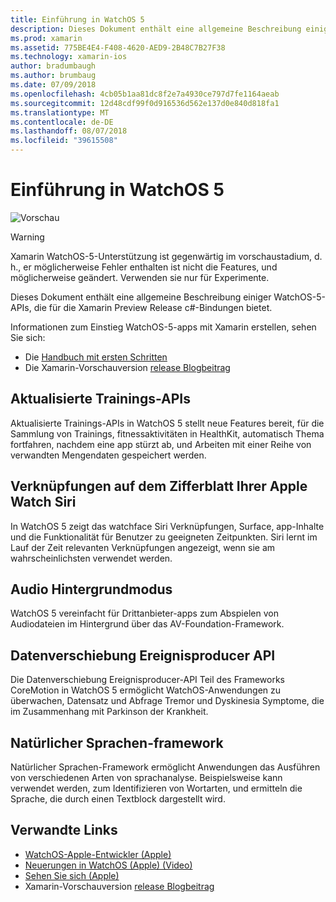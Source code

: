 ```yaml
---
title: Einführung in WatchOS 5
description: Dieses Dokument enthält eine allgemeine Beschreibung einiger WatchOS-5-APIs, die für die Xamarin Preview Release c#-Bindungen bietet.
ms.prod: xamarin
ms.assetid: 775BE4E4-F408-4620-AED9-2B48C7B27F38
ms.technology: xamarin-ios
author: bradumbaugh
ms.author: brumbaug
ms.date: 07/09/2018
ms.openlocfilehash: 4cb05b1aa81dc8f2e7a4930ce797d7fe1164aeab
ms.sourcegitcommit: 12d48cdf99f0d916536d562e137d0e840d818fa1
ms.translationtype: MT
ms.contentlocale: de-DE
ms.lasthandoff: 08/07/2018
ms.locfileid: "39615508"
---
```

# <a name="introduction-to-watchos-5"></a>Einführung in WatchOS 5

 ![Vorschau](~/media/shared/preview.png)

> [!WARNING]
> Xamarin WatchOS-5-Unterstützung ist gegenwärtig im vorschaustadium, d. h., er möglicherweise Fehler enthalten ist nicht die Features, und möglicherweise geändert. Verwenden sie nur für Experimente.

Dieses Dokument enthält eine allgemeine Beschreibung einiger WatchOS-5-APIs, die für die Xamarin Preview Release c#-Bindungen bietet.

Informationen zum Einstieg WatchOS-5-apps mit Xamarin erstellen, sehen Sie sich:

- Die [Handbuch mit ersten Schritten](~/ios/platform/introduction-to-ios12/get-started.md)
- Die Xamarin-Vorschauversion [release Blogbeitrag](https://releases.xamarin.com/preview-release-xcode-10-beta-5/)

## <a name="updated-workout-apis"></a>Aktualisierte Trainings-APIs

Aktualisierte Trainings-APIs in WatchOS 5 stellt neue Features bereit, für die Sammlung von Trainings, fitnessaktivitäten in HealthKit, automatisch Thema fortfahren, nachdem eine app stürzt ab, und Arbeiten mit einer Reihe von verwandten Mengendaten gespeichert werden.

## <a name="shortcuts-on-the-siri-watch-face"></a>Verknüpfungen auf dem Zifferblatt Ihrer Apple Watch Siri

In WatchOS 5 zeigt das watchface Siri Verknüpfungen, Surface, app-Inhalte und die Funktionalität für Benutzer zu geeigneten Zeitpunkten. Siri lernt im Lauf der Zeit relevanten Verknüpfungen angezeigt, wenn sie am wahrscheinlichsten verwendet werden.

## <a name="background-audio-mode"></a>Audio Hintergrundmodus

WatchOS 5 vereinfacht für Drittanbieter-apps zum Abspielen von Audiodateien im Hintergrund über das AV-Foundation-Framework.

## <a name="movement-disorder-api"></a>Datenverschiebung Ereignisproducer API

Die Datenverschiebung Ereignisproducer-API Teil des Frameworks CoreMotion in WatchOS 5 ermöglicht WatchOS-Anwendungen zu überwachen, Datensatz und Abfrage Tremor und Dyskinesia Symptome, die im Zusammenhang mit Parkinson der Krankheit.

## <a name="natural-language-framework"></a>Natürlicher Sprachen-framework

Natürlicher Sprachen-Framework ermöglicht Anwendungen das Ausführen von verschiedenen Arten von sprachanalyse. Beispielsweise kann verwendet werden, zum Identifizieren von Wortarten, und ermitteln die Sprache, die durch einen Textblock dargestellt wird.

## <a name="related-links"></a>Verwandte Links

- [WatchOS-Apple-Entwickler (Apple)](https://developer.apple.com/watchOS/)
- [Neuerungen in WatchOS (Apple) (Video)](https://developer.apple.com/videos/play/wwdc2018/206/)
- [Sehen Sie sich (Apple)](https://www.apple.com/watch/)
- Xamarin-Vorschauversion [release Blogbeitrag](https://releases.xamarin.com/preview-release-xcode-10-beta-5/)
